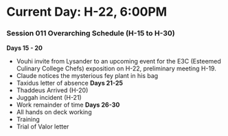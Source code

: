 # Current Day: H-22, 6:00PM
### Session 011 Overarching Schedule (H-15 to H-30)
**Days 15 - 20**
- Vouhi invite from Lysander to an upcoming event for the E3C (Esteemed Culinary College Chefs) exposition on H-22, preliminary meeting H-19.
- Claude notices the mysterious fey plant in his bag
- Taxidus letter of absence
**Days 21-25**
- Thaddeus Arrived (H-20)
- Juggah incident (H-21)
- Work remainder of time
**Days 26-30**
- All hands on deck working
- Training
- Trial of Valor letter

